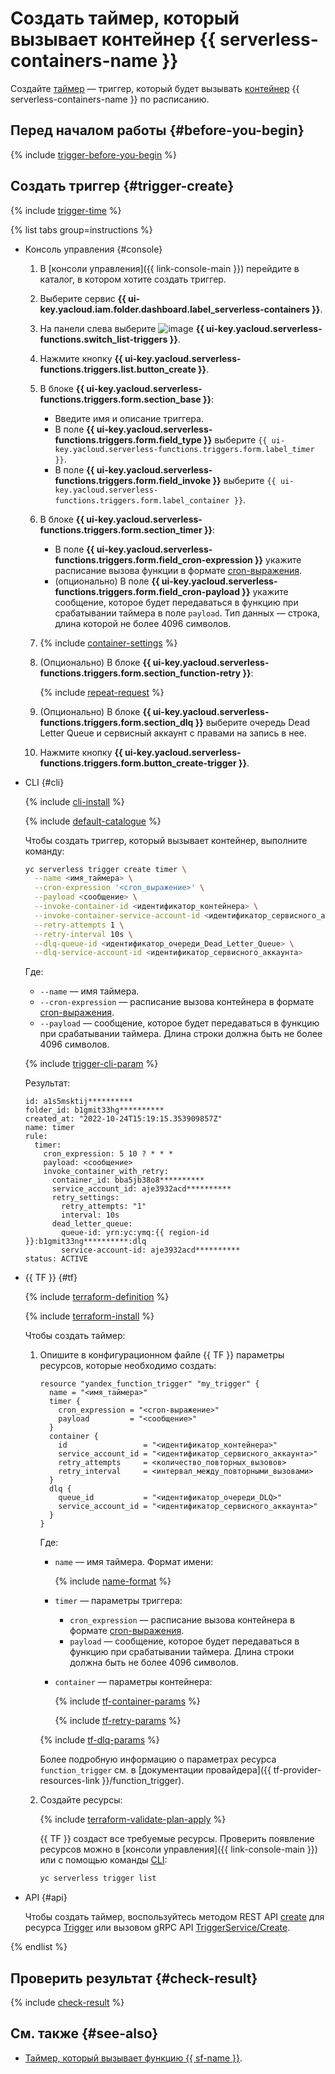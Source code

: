 # Создать таймер, который вызывает контейнер {{ serverless-containers-name }}

Создайте [таймер](../concepts/trigger/timer.md) — триггер, который будет вызывать [контейнер](../concepts/container.md) {{ serverless-containers-name }} по расписанию.

## Перед началом работы {#before-you-begin}

{% include [trigger-before-you-begin](../../_includes/serverless-containers/trigger-before-you-begin.md) %}

## Создать триггер {#trigger-create}

{% include [trigger-time](../../_includes/functions/trigger-time.md) %}

{% list tabs group=instructions %}

- Консоль управления {#console}

    1. В [консоли управления]({{ link-console-main }}) перейдите в каталог, в котором хотите создать триггер.

    1. Выберите сервис **{{ ui-key.yacloud.iam.folder.dashboard.label_serverless-containers }}**.

    1. На панели слева выберите ![image](../../_assets/console-icons/gear-play.svg) **{{ ui-key.yacloud.serverless-functions.switch_list-triggers }}**.

    1. Нажмите кнопку **{{ ui-key.yacloud.serverless-functions.triggers.list.button_create }}**.

    1. В блоке **{{ ui-key.yacloud.serverless-functions.triggers.form.section_base }}**:

        * Введите имя и описание триггера.
        * В поле **{{ ui-key.yacloud.serverless-functions.triggers.form.field_type }}** выберите `{{ ui-key.yacloud.serverless-functions.triggers.form.label_timer }}`.
        * В поле **{{ ui-key.yacloud.serverless-functions.triggers.form.field_invoke }}** выберите `{{ ui-key.yacloud.serverless-functions.triggers.form.label_container }}`.

    1. В блоке **{{ ui-key.yacloud.serverless-functions.triggers.form.section_timer }}**:

        * В поле **{{ ui-key.yacloud.serverless-functions.triggers.form.field_cron-expression }}** укажите расписание вызова функции в формате [cron-выражения](../concepts/trigger/timer.md#cron-expression).
        * (опционально) В поле **{{ ui-key.yacloud.serverless-functions.triggers.form.field_cron-payload }}** укажите сообщение, которое будет передаваться в функцию при срабатывании таймера в поле `payload`. Тип данных — строка, длина которой не более 4096 символов.

    1. {% include [container-settings](../../_includes/serverless-containers/container-settings.md) %}

    1. (Опционально) В блоке **{{ ui-key.yacloud.serverless-functions.triggers.form.section_function-retry }}**:

        {% include [repeat-request](../../_includes/serverless-containers/repeat-request.md) %}

    1. (Опционально) В блоке **{{ ui-key.yacloud.serverless-functions.triggers.form.section_dlq }}** выберите очередь Dead Letter Queue и сервисный аккаунт с правами на запись в нее.

    1. Нажмите кнопку **{{ ui-key.yacloud.serverless-functions.triggers.form.button_create-trigger }}**.

- CLI {#cli}

    {% include [cli-install](../../_includes/cli-install.md) %}

    {% include [default-catalogue](../../_includes/default-catalogue.md) %}

    Чтобы создать триггер, который вызывает контейнер, выполните команду:

    
    ```bash
    yc serverless trigger create timer \
      --name <имя_таймера> \
      --cron-expression '<cron_выражение>' \
      --payload <сообщение> \
      --invoke-container-id <идентификатор_контейнера> \
      --invoke-container-service-account-id <идентификатор_сервисного_аккаунта> \
      --retry-attempts 1 \
      --retry-interval 10s \
      --dlq-queue-id <идентификатор_очереди_Dead_Letter_Queue> \
      --dlq-service-account-id <идентификатор_сервисного_аккаунта>
    ```
  

    Где:

    * `--name` — имя таймера.
    * `--cron-expression` — расписание вызова контейнера в формате [cron-выражения](../concepts/trigger/timer.md#cron-expression).
    * `--payload` — сообщение, которое будет передаваться в функцию при срабатывании таймера. Длина строки должна быть не более 4096 символов.

    {% include [trigger-cli-param](../../_includes/serverless-containers/trigger-cli-param.md) %}

    Результат:

    
    ```text
    id: a1s5msktij**********
    folder_id: b1gmit33hg**********
    created_at: "2022-10-24T15:19:15.353909857Z"
    name: timer
    rule:
      timer:
        cron_expression: 5 10 ? * * *
        payload: <сообщение>
        invoke_container_with_retry:
          container_id: bba5jb38o8**********
          service_account_id: aje3932acd**********
          retry_settings:
            retry_attempts: "1"
            interval: 10s
          dead_letter_queue:
            queue-id: yrn:yc:ymq:{{ region-id }}:b1gmit33ng**********:dlq
            service-account-id: aje3932acd**********
    status: ACTIVE
    ```
  

- {{ TF }} {#tf}

  {% include [terraform-definition](../../_tutorials/_tutorials_includes/terraform-definition.md) %}

  {% include [terraform-install](../../_includes/terraform-install.md) %}

  Чтобы создать таймер:

  1. Опишите в конфигурационном файле {{ TF }} параметры ресурсов, которые необходимо создать:

      ```hcl
      resource "yandex_function_trigger" "my_trigger" {
        name = "<имя_таймера>"
        timer {
          cron_expression = "<cron-выражение>"
          payload         = "<сообщение>"
        }
        container {
          id                 = "<идентификатор_контейнера>"
          service_account_id = "<идентификатор_сервисного_аккаунта>"
          retry_attempts     = <количество_повторных_вызовов>
          retry_interval     = <интервал_между_повторными_вызовами>
        }
        dlq {
          queue_id           = "<идентификатор_очереди_DLQ>"
          service_account_id = "<идентификатор_сервисного_аккаунта>"
        }
      }
      ```

      Где:

      * `name` — имя таймера. Формат имени:

          {% include [name-format](../../_includes/name-format.md) %}

      * `timer` — параметры триггера:
          * `cron_expression` — расписание вызова контейнера в формате [cron-выражения](../concepts/trigger/timer.md#cron-expression).
          * `payload` — сообщение, которое будет передаваться в функцию при срабатывании таймера. Длина строки должна быть не более 4096 символов.

      * `container` — параметры контейнера:

          {% include [tf-container-params](../../_includes/serverless-containers/tf-container-params.md) %}

          {% include [tf-retry-params](../../_includes/serverless-containers/tf-retry-params.md) %}

      {% include [tf-dlq-params](../../_includes/serverless-containers/tf-dlq-params.md) %}

      Более подробную информацию о параметрах ресурса `function_trigger` см. в [документации провайдера]({{ tf-provider-resources-link }}/function_trigger).

  1. Создайте ресурсы:

      {% include [terraform-validate-plan-apply](../../_tutorials/_tutorials_includes/terraform-validate-plan-apply.md) %}

      {{ TF }} создаст все требуемые ресурсы. Проверить появление ресурсов можно в [консоли управления]({{ link-console-main }}) или с помощью команды [CLI](../../cli/quickstart.md):

      ```bash
      yc serverless trigger list
      ```

- API {#api}

  Чтобы создать таймер, воспользуйтесь методом REST API [create](../triggers/api-ref/Trigger/create.md) для ресурса [Trigger](../triggers/api-ref/Trigger/index.md) или вызовом gRPC API [TriggerService/Create](../triggers/api-ref/grpc/trigger_service.md#Create).

{% endlist %}

## Проверить результат {#check-result}

{% include [check-result](../../_includes/serverless-containers/check-result.md) %}

## См. также {#see-also}

* [Таймер, который вызывает функцию {{ sf-name }}](../../functions/operations/trigger/timer-create.md).
